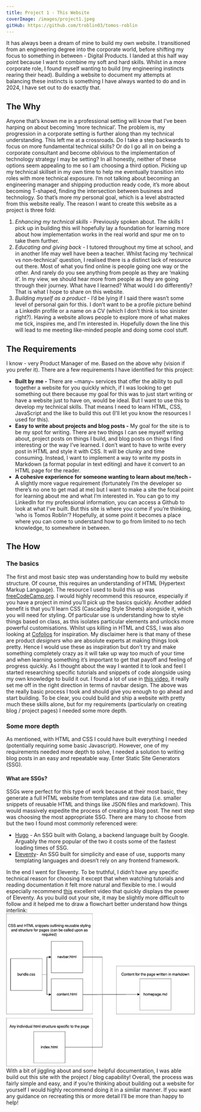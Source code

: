 ```yaml
---
title: Project 1 - This Website
coverImage: /images/project1.jpeg
gitHub: https://github.com/troblin03/tomos-roblin
---
```

It has always been a dream of mine to build my own website. I transitioned from an engineering degree into the corporate world, before shifting my focus to something in between - Digital Products. I landed at this half way point because I want to combine my soft and hard skills. Whilst in a more corporate role, I found myself wanting to build (my engineering instincts rearing their head). Building a website to document my attempts at balancing these instincts is something I have always wanted to do and in 2024, I have set out to do exactly that.
## The Why
Anyone that’s known me in a professional setting will know that I’ve been harping on about becoming ‘more technical’.  The problem is, my progression in a corporate setting is further along than my technical understanding. This left me at a crossroads. Do I take a step backwards to focus on more fundamental technical skills? Or do I go all in on being a corporate consultant and become oblivious to the implementation of technology strategy I may be setting? In all honestly, neither of these options seem appealing to me so I am choosing a third option. Picking up my technical skillset in my own time to help me eventually transition into roles with more technical exposure. I’m not talking about becoming an engineering manager and shipping production ready code, it’s more about becoming T-shaped, finding the intersection between business and technology. 
So that’s more my personal goal, which is a level abstracted from this website really. The reason I want to create this website as a project is three fold:
1. *Enhancing my technical skills* - Previously spoken about. The skills I pick up in building this will hopefully lay a foundation for learning more about how implementation works in the real world and spur me on to take them further.
2. *Educating and giving back* - I tutored throughout my time at school, and in another life may well have been a teacher. Whilst facing my ‘technical vs non-technical’ question, I realised there is a distinct lack of resource out there. Most of what you find online is people going one way or the other. And rarely do you see anything from people as they are ‘making it’. In my view, we should hear more from people as they are going through their journey. What have I learned? What would I do differently? That is what I hope to share on this website.
3. *Building myself as a product* - I’d be lying if I said there wasn’t some level of personal gain for this. I don’t want to be a profile picture behind a LinkedIn profile or a name on a CV (which I don’t think is too sinister right?). Having a website allows people to explore more of what makes me tick, inspires me, and I’m interested in. Hopefully down the line this will lead to me meeting like-minded people and doing some cool stuff.
## The Requirements
I know - very Product Manager of me. Based on the above why (vision if you prefer it). There are a few requirements I have identified for this project:
- **Built by me -** There are ~many~ services that offer the ability to pull together a website for you quickly which, if I was looking to get something out there because my goal for this was to just start writing or have a website just to have on, would be ideal. But I want to use this to develop my technical skills. That means I need to learn HTML, CSS, JavaScript and the like to build this out (I’ll let you know the resources I used for this).
- **Easy to write about projects and blog posts -** My goal for the site is to be my spot for writing. There are two things I can see myself writing about, project posts on things I build, and blog posts on things I find interesting or the way I’ve learned. I don’t want to have to write every post in HTML and style it with CSS. It will be clunky and time consuming. Instead, I want to implement a way to write my posts in Markdown (a format popular in text editing) and have it convert to an HTML page for the reader.
- **A cohesive experience for someone wanting to learn about me/tech -** A slightly more vague requirement (fortunately I’m the developer so there’s no one to get mad at me) but I want to make a site the focal point for learning about me and what I’m interested in. You can go to my LinkedIn for my professional information, you can access a Github to look at what I’ve built. But this site is where you come if you’re thinking, ‘who is Tomos Roblin’? Hopefully, at some point it becomes a place where you can come to understand how to go from limited to no tech knowledge, to somewhere in between.
## The How
### The basics
The first and most basic step was understanding how to build my website structure. Of course, this requires an understanding of HTML (Hypertext Markup Language). The resource I used to build this up was [freeCodeCamp.org](https://www.freecodecamp.org/). I would highly recommend this resource, especially if you have a project in mind you’ll pick up the basics quickly. Another added benefit is that you’ll learn CSS (Cascading Style Sheets) alongside it, which you will need for styling. Of particular use is understanding how to style things based on class, as this isolates particular elements and unlocks more powerful customisations.
Whilst ups killing in HTML and CSS, I was also looking at [Cofolios](https://www.cofolios.com/) for inspiration. My disclaimer here is that many of these are product *designers* who are absolute experts at making things look pretty. Hence I would use these as inspiration but don’t try and make something completely crazy as it will take up way too much of your time and when learning something it’s important to get that payoff and feeling of progress quickly.
As I thought about the way I wanted it to look and feel I started researching specific  tutorials and snippets of code alongside using my own knowledge to build it out. I found a lot of use in [this video](https://www.youtube.com/watch?v=p0bGHP-PXD4&t=993s), it really set me off in the right direction in terms of navbar design.
The above was the really basic process I took and should give you enough to go ahead and start building. To be clear, you could build and ship a website with pretty much these skills alone, but for my requirements (particularly on creating blog / project pages) I needed some more depth.
### Some more depth
As mentioned, with HTML and CSS I could have built everything I needed (potentially requiring some basic Javascript). However, one of my requirements needed more depth to solve, I needed a solution to writing blog posts in an easy and repeatable way. Enter Static Site Generators (SSG).
#### What are SSGs?
SSGs were perfect for this type of work because at their most basic, they generate a full HTML website from templates and raw data (i.e. smaller snippets of reusable HTML and things like JSON files and markdown). This would massively expedite the process of creating a blog post.
The next step was choosing the most appropriate SSG. There are many to choose from but the two I found most commonly referenced were:
- [Hugo](https://gohugo.io/) - An SSG built with Golang, a backend language built by Google. Arguably the more popular of the two it costs some of the fastest loading times of SSG.
- [Eleventy](https://11ty.dev/)- An SSG built for simplicity and ease of use, supports many templating languages and doesn’t rely on any frontend framework.

In the end I went for Eleventy. To be truthful, I didn’t have any specific technical reason for choosing it except that when watching tutorials and reading documentation it felt more natural and flexible to me. I would especially recommend [this](https://www.youtube.com/watch?v=kzf9A9tkkl4) excellent video that quickly displays the power of Eleventy.
As you build out your site, it may be slightly more difficult to follow and it helped me to draw a flowchart better understand how things interlink:
![](/images/eleventy.jpg)
With a bit of jiggling about and some helpful documentation, I was able build out this site with the project / blog capability!
Overall, the process was fairly simple and easy, and if you’re thinking about building out a website for yourself I would highly recommend doing it in a similar manner. If you want any guidance on recreating this or more detail I’ll be more than happy to help!